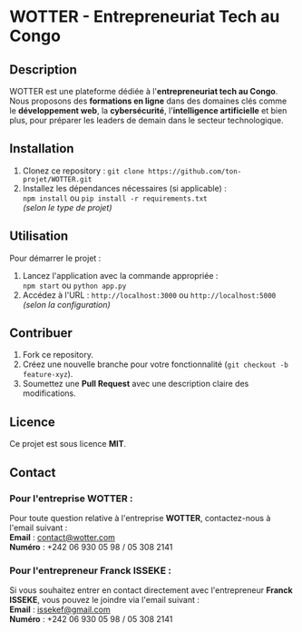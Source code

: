 # WOTTER - Entrepreneuriat Tech au Congo

## Description
WOTTER est une plateforme dédiée à l'**entrepreneuriat tech au Congo**. Nous proposons des **formations en ligne** dans des domaines clés comme le **développement web**, la **cybersécurité**, l'**intelligence artificielle** et bien plus, pour préparer les leaders de demain dans le secteur technologique.

## Installation
1. Clonez ce repository : `git clone https://github.com/ton-projet/WOTTER.git`
2. Installez les dépendances nécessaires (si applicable) :  
   `npm install` ou `pip install -r requirements.txt`  
   *(selon le type de projet)*

## Utilisation
Pour démarrer le projet :
1. Lancez l'application avec la commande appropriée :  
   `npm start` ou `python app.py`
2. Accédez à l'URL : `http://localhost:3000` ou `http://localhost:5000`  
   *(selon la configuration)*

## Contribuer
1. Fork ce repository.
2. Créez une nouvelle branche pour votre fonctionnalité (`git checkout -b feature-xyz`).
3. Soumettez une **Pull Request** avec une description claire des modifications.

## Licence
Ce projet est sous licence **MIT**.

## Contact

### Pour l'entreprise WOTTER :
Pour toute question relative à l'entreprise **WOTTER**, contactez-nous à l'email suivant :  
**Email** : [contact@wotter.com](mailto:contact@wotter.com)  
**Numéro** : +242 06 930 05 98 / 05 308 2141

### Pour l'entrepreneur Franck ISSEKE :
Si vous souhaitez entrer en contact directement avec l'entrepreneur **Franck ISSEKE**, vous pouvez le joindre via l'email suivant :  
**Email** : [issekef@gmail.com](mailto:issekef@gmail.com)  
**Numéro** : +242 06 930 05 98 / 05 308 2141
